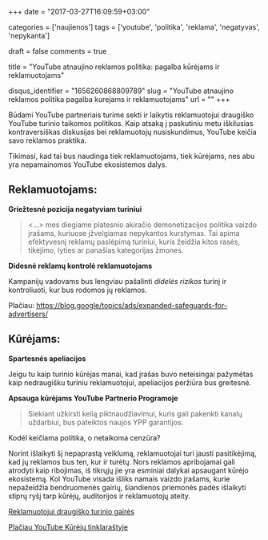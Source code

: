 +++
date = "2017-03-27T16:09:59+03:00"

categories = ['naujienos']
tags = ['youtube', 'politika', 'reklama', 'negatyvas', 'nepykanta']

draft = false
comments = true

title = "YouTube atnaujino reklamos politika: pagalba kūrėjams ir reklamuotojams"

disqus_identifier = "1656260868809789"
slug = "YouTube atnaujino reklamos politika pagalba kurejams ir reklamuotojams"
url = ""
+++

Būdami YouTube partneriais turime sekti ir laikytis reklamuotojui draugiško YouTube turinio taikomos politikos. Kaip atsaką į paskutiniu metu iškilusias kontraversiškas diskusijas bei reklamuotojų nusiskundimus, YouTube keičia savo reklamos praktika.<!--more--> 

Tikimasi, kad tai bus naudinga tiek reklamuotojams, tiek kūrėjams, nes abu yra nepamainomos YouTube ekosistemos dalys.

## Reklamuotojams:

**Griežtesnė pozicija negatyviam turiniui**

> <...> mes diegiame platesnio akiračio demonetizacijos politika vaizdo įrašams, kuriuose įžvelgiamas nepykantos kurstymas. Tai apima efektyvesnį reklamų paslėpimą turiniui, kuris žeidžia kitos rasės, tikėjimo, lyties ar panašias kategorijas žmones.

**Didesnė reklamų kontrolė reklamuotojams**

Kampanijų vadovams bus lengviau pašalinti _didelės rizikos_ turinį ir kontroliuoti, kur bus rodomos jų reklamos.

Plačiau:
https://blog.google/topics/ads/expanded-safeguards-for-advertisers/

## Kūrėjams:

**Spartesnės apeliacijos**

Jeigu tu kaip turinio kūrėjas manai, kad įrašas buvo neteisingai pažymėtas kaip nedraugišku turiniu reklamuotojui, apeliacijos peržiūra bus greitesnė.

**Apsauga kūrėjams YouTube Partnerio Programoje**

> Siekiant užkirsti kelią piktnaudžiavimui, kuris gali pakenkti kanalų uždarbiui, bus pateiktos naujos YPP garantijos.

Kodėl keičiama politika, o netaikoma cenzūra?

Norint išlaikyti šį nepaprastą veiklumą, reklamuotojai turi jausti pasitikėjimą, kad jų reklamos bus ten, kur ir turėtų. Nors reklamos apribojamai gali atrodyti kaip ribojimas, iš tikrųjų jie yra esminiai dalykai apsaugant kūrėjo ekosistemą. Kol YouTube visada išliks namais vaizdo įrašams, kurie nepažeidžia bendruomenės gairių, šiandienos priemonės padės išlaikyti stiprų ryšį tarp kūrėjų, auditorijos ir reklamuotojų ateity.

[Reklamuotojui draugiško turinio gairės](https://support.google.com/youtube/answer/6162278?hl=lt)

[Plačiau YouTube Kūrėjų tinklaraštyje](https://youtube-creators.googleblog.com/2017/03/strengthening-youtube-for-advertisers.html)